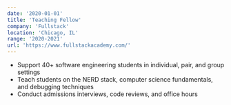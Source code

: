 ```yaml
---
date: '2020-01-01'
title: 'Teaching Fellow'
company: 'Fullstack'
location: 'Chicago, IL'
range: '2020-2021'
url: 'https://www.fullstackacademy.com/'
---
```


- Support 40+ software engineering students in individual, pair, and group settings
- Teach students on the NERD stack, computer science fundamentals, and debugging techniques
- Conduct admissions interviews, code reviews, and office hours
